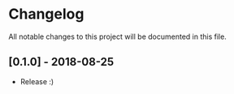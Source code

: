 # Changelog
All notable changes to this project will be documented in this file.

## [0.1.0] - 2018-08-25
- Release :)

